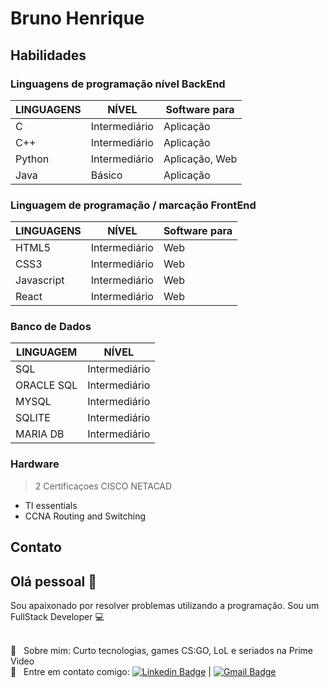 # Bruno Henrique

## Habilidades
### Linguagens de programação nível BackEnd
LINGUAGENS | NÍVEL | Software para
-----------|-------|------------------------
 C        | Intermediário | Aplicação
 C++      | Intermediário | Aplicação
 Python   | Intermediário | Aplicação, Web
 Java     | Básico        | Aplicação
 
### Linguagem de programação / marcação FrontEnd
LINGUAGENS | NÍVEL | Software para
-----------|-------|--------------------
HTML5      |Intermediário| Web
CSS3       |Intermediário| Web
Javascript |Intermediário| Web
React      |Intermediário| Web
### Banco de Dados
LINGUAGEM | NÍVEL
----------|----------
SQL        | Intermediário
ORACLE SQL | Intermediário
MYSQL      | Intermediário
SQLITE     | Intermediário
MARIA DB   | Intermediário

### Hardware 
> 2 Certificaçoes CISCO NETACAD
* TI essentials
* CCNA Routing and Switching



## Contato

## Olá pessoal 👋
Sou apaixonado por resolver problemas utilizando a programação.
Sou um FullStack Developer :computer:

 <br/> 💬  &nbsp; Sobre mim: Curto tecnologias, games CS:GO, LoL e seriados na Prime Video
 <br/> :email: &nbsp; Entre em contato comigo: [![Linkedin Badge](https://img.shields.io/badge/-BrunoHenrique-blue?style=flat-square&logo=Linkedin&logoColor=white&link=https://www.linkedin.com/in/brunoH97/)](https://www.linkedin.com/in/brunoH97/) 
| 
[![Gmail Badge](https://img.shields.io/badge/-buuuzx@gmail.com-c14438?style=flat-square&logo=Gmail&logoColor=white&link=mailto:buuuzx@gmail.com)](mailto:buuuzx@gmail.com)
